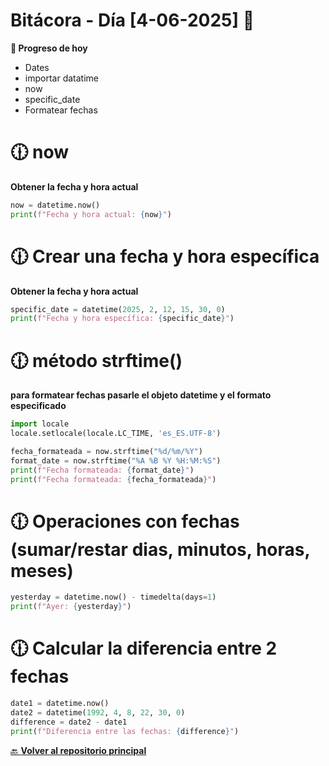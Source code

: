 ﻿# Bitácora - Día [4-06-2025] 🚀


**📌 Progreso de hoy**

- Dates
- importar datatime
- now
- specific_date
- Formatear fechas

# 🕧 now
**Obtener la fecha y hora actual**
```python
now = datetime.now()
print(f"Fecha y hora actual: {now}")
```

# 🕧 Crear una fecha y hora específica
**Obtener la fecha y hora actual**
```python
specific_date = datetime(2025, 2, 12, 15, 30, 0)
print(f"Fecha y hora específica: {specific_date}")
```


# 🕧 método strftime()
**para formatear fechas pasarle el objeto datetime y el formato especificado**
```python
import locale
locale.setlocale(locale.LC_TIME, 'es_ES.UTF-8')

fecha_formateada = now.strftime("%d/%m/%Y")
format_date = now.strftime("%A %B %Y %H:%M:%S")
print(f"Fecha formateada: {format_date}")
print(f"Fecha formateada: {fecha_formateada}")


```

# 🕧 Operaciones con fechas (sumar/restar dias, minutos, horas, meses)

```python
yesterday = datetime.now() - timedelta(days=1)
print(f"Ayer: {yesterday}")
```


# 🕧 Calcular la diferencia entre 2 fechas

```python
date1 = datetime.now()
date2 = datetime(1992, 4, 8, 22, 30, 0)
difference = date2 - date1
print(f"Diferencia entre las fechas: {difference}")

```


[🔙 **Volver al repositorio principal**](https://github.com/Motorbuzzard880/Python-learning-journal)  
